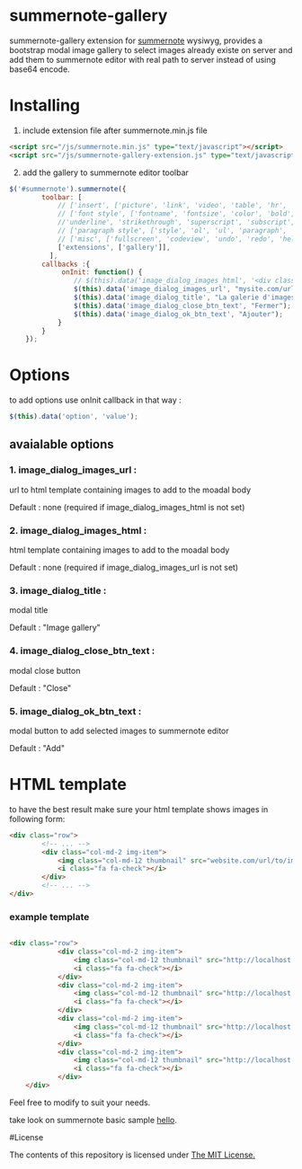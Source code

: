# summernote-gallery
summernote-gallery extension for [summernote](https://github.com/summernote/summernote/) wysiwyg, provides a bootstrap modal image gallery to select images already existe on server and add them to summernote editor with real path to server instead of using base64 encode.
# Installing
1. include extension file after summernote.min.js file

```html
<script src="/js/summernote.min.js" type="text/javascript"></script>
<script src="/js/summernote-gallery-extension.js" type="text/javascript"></script>
```
2. add the gallery to summernote editor toolbar

```javascript
$('#summernote').summernote({
        toolbar: [
            // ['insert', ['picture', 'link', 'video', 'table', 'hr', 'gallery']],
            // ['font style', ['fontname', 'fontsize', 'color', 'bold', 'italic', 
            //'underline', 'strikethrough', 'superscript', 'subscript', 'clear']],
            // ['paragraph style', ['style', 'ol', 'ul', 'paragraph', 'height']],
            // ['misc', ['fullscreen', 'codeview', 'undo', 'redo', 'help']]
            ['extensions', ['gallery']],
          ],
        callbacks :{
             onInit: function() {
                // $(this).data('image_dialog_images_html', '<div class="row"..');
                $(this).data('image_dialog_images_url', "mysite.com/url/to/html/gallery.php");
                $(this).data('image_dialog_title', "La galerie d'images");
                $(this).data('image_dialog_close_btn_text', "Fermer");
                $(this).data('image_dialog_ok_btn_text', "Ajouter");
            }
        }
    });
```
# Options
to add options use onInit callback in that way :
```javascript 
$(this).data('option', 'value'); 
```
## avaialable options
### 1. image_dialog_images_url : 
url to html template containing images to add to the moadal body 

Default : none (required if image_dialog_images_html is not set)

### 2. image_dialog_images_html : 
html template containing images to add to the moadal body

Default : none (required if image_dialog_images_url is not set)

### 3. image_dialog_title : 
modal title

Default : "Image gallery"

### 4. image_dialog_close_btn_text : 
modal close button

Default : "Close"

### 5. image_dialog_ok_btn_text : 
modal button to add selected images to summernote editor 

Default : "Add"
# HTML template
to have the best result make sure your html template shows images in following form:

```html
<div class="row">
        <!-- ... -->
        <div class="col-md-2 img-item">
            <img class="col-md-12 thumbnail" src="website.com/url/to/image.jpg" alt="a galerie test" />
            <i class="fa fa-check"></i>
        </div>
        <!-- ... -->
</div>
```
### example template
```html

<div class="row">
            <div class="col-md-2 img-item">
                <img class="col-md-12 thumbnail" src="http://localhost:3030/storage/content/365/gallery/865b7acdbfc7a08a6c2d97350917da11.jpg" alt="a galerie test" />
                <i class="fa fa-check"></i>
            </div>
            <div class="col-md-2 img-item">
                <img class="col-md-12 thumbnail" src="http://localhost:3030/storage/content/365/gallery/9b952bb0c0d2771fcab06207e3a7e512.jpg" alt="a galerie test" />
                <i class="fa fa-check"></i>
            </div>
            <div class="col-md-2 img-item">
                <img class="col-md-12 thumbnail" src="http://localhost:3030/storage/content/365/gallery/bed271fd23cd9d4e49532fdef7ef05f6.jpg" alt="a galerie test" />
                <i class="fa fa-check"></i>
            </div>
            <div class="col-md-2 img-item">
                <img class="col-md-12 thumbnail" src="http://localhost:3030/storage/content/365/gallery/ec271099b2d93d8cadc671ed4ebc8ed3.jpg" alt="a galerie test" />
                <i class="fa fa-check"></i>
            </div>
    </div>
```

Feel free to modify to suit your needs.

take  look on summernote basic sample [hello](https://github.com/summernote/summernote/blob/v0.7.0/examples/plugin-hello.html).

#License

The contents of this repository is licensed under [The MIT License.](https://opensource.org/licenses/MIT)
